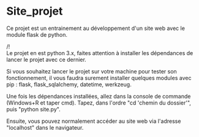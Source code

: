# Site_projet

Ce projet est un entrainement au développement d'un site web avec le module flask de python.

/!\
Le projet en est python 3.x, faites attention à installer les dépendances de lancer le projet avec ce dernier.

Si vous souhaitez lancer le projet sur votre machine pour tester son fonctionnement, il vous faudra surement installer quelques modules avec pip : flask, flask_sqlalchemy, datetime, werkzeug.

Une fois les dépendances installées, allez dans la console de commande (Windows+R et taper cmd).
Tapez, dans l'ordre "cd 'chemin du dossier'", puis "python site.py".

Ensuite, vous pouvez normalement accéder au site web via l'adresse "localhost" dans le navigateur.
